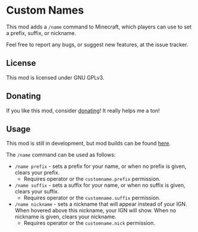 # Custom Names

This mod adds a `/name` command to Minecraft, which players can use to set a prefix, suffix, or nickname.

Feel free to report any bugs, or suggest new features, at the issue tracker.

## License

This mod is licensed under GNU GPLv3.

## Donating

If you like this mod, consider [donating](https://ko-fi.com/eclipseisoffline)!
It really helps me a ton!

## Usage

This mod is still in development, but mod builds can be found [here](https://github.com/eclipseisoffline/customname/packages/2065010).

The `/name` command can be used as follows:

- `/name prefix` - sets a prefix for your name, or when no prefix is given, clears your prefix.
  - Requires operator or the `customname.prefix` permission.
- `/name suffix` - sets a suffix for your name, or when no suffix is given, clears your suffix.
  - Requires operator or the `customname.suffix` permission.
- `/name nickname` - sets a nickname that will appear instead of your IGN. When hovered above this nickname, your IGN will show. When no nickname is given, clears your nickname.
  - Requires operator or the `customname.nick` permission.
